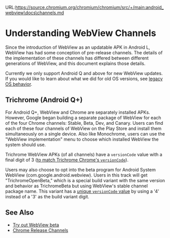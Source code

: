 URL:https://source.chromium.org/chromium/chromium/src/+/main:android_webview\docs\channels.md
# Understanding WebView Channels

Since the introduction of WebView as an updatable APK in Android L, WebView has
had some conception of pre-release channels. The details of the implementation
of these channels has differed between different generations of WebView, and
this document explains those details.

Currently we only support Android Q and above for new WebView updates. If you
would like to learn about what we did for old OS versions, see [legacy OS
behavior](legacy-os-behavior.md).

## Trichrome (Android Q+)

For Android Q+, WebView and Chrome are separately installed APKs. However,
Google began building a separate package of WebView for each of the four Chrome
channels: Stable, Beta, Dev, and Canary. Users can find each of these four
channels of WebView on the Play Store and install them simultaneously on a
single device. Also like Monochrome, users can use the "WebView implementation"
menu to choose which installed WebView the system should use.

Trichrome WebView APKs (of all channels) have a `versionCode` value with a final
digit of 3 ([to match Trichrome Chrome's
`versionCode`](https://cs.chromium.org/chromium/src/build/util/android_chrome_version.py)).

Users may also choose to opt into the beta program for Android System WebView
(com.google.android.webview). Users in this track will get "TrichromeOpenBeta,"
which is a special build variant with the same version and behavior as
TrichromeBeta but using WebView's stable channel package name. This variant has
a [unique `versionCode` value](/build/util/android_chrome_version.py) by using
a '4' instead of a '3' as the build variant digit.

## See Also

- [Try out WebView beta](/android_webview/docs/prerelease.md)
- [Chrome Release
  Channels](https://www.chromium.org/getting-involved/dev-channel)
